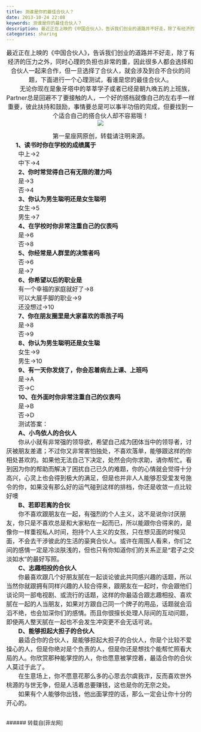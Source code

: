 ```yaml
---
title: 测谁是你的最佳合伙人？
date: 2013-10-24 22:08
keywords: 测谁是你的最佳合伙人？
description: 最近正在上映的《中国合伙人》，告诉我们创业的道路并不好走，除了有经济的压力之外，同时心理的负担也非常的重，因此很多人都会选择和合伙人一起来合作，但一旦选择了合伙人，就会涉及到合不合伙的问题，下面进行一个心理测试，看谁是您的最佳合伙人。　　无论你现在是象牙塔中的莘莘学子或者已经是朝九晚五的上班族，Partner总是回避不了要接触的人，一个好的搭档就像自己的左右手一样重要，彼此扶持和鼓励，事情要总是可以事半功倍的完成，但要找到一个适合自己的搭合伙人却不容易哦！第一星座网原创，转载请注明来源。  　1、读书时你在学校的成绩属于　　中上→2　　中下→4　　2、你时常觉得自己有无限的潜力吗　　是→3　　否→4　　3、你认为男生聪明还是女生聪明　　女生→5　　男生→7　　4、在学校时你非常注重自己的仪表吗　　是→6　　否→8　　5、你经常是人群里的决策者吗　　否→6　　是→7　　6、你希望以后的职业是　　有一个幸福的家庭就好了→8　　可以大展手脚的职业→9　　还没想过→10　　7、你在朋友圈里是大家喜欢的乖孩子吗　　是→8　　否→9　　8、你认为男生聪明还是女生聪　　女生→9　　男生→10　　9、有一天你发烧了，你会忍着病去上课、上班吗　　是→A　　否→C　　10、在外面时你非常注重自己的仪表吗　　　　是→B　　否→D　　测试答案：　　A、小鸟依人的合伙人　　你从小就有非常强的领导欲，希望自己成为团体当中的领导者，讨厌被朋友差遣；不过你又非常害怕独处，不喜欢落单，能够跟这样的你相处甚欢的。如果他无法自己下决定，处然会向你求助，请你帮忙。看到因为你的帮助而解决了困扰自己已久的难题，你的心情就会觉得十分高兴，心灵上也会得到极大的满足，但是也并非人人能够忍受爱发号施令的你，如果没有那么好的运气碰到这样的排档，你还是收敛一点比较好噢　　B、若即若离的合伙　　你不喜欢跟朋友在一起，有强烈的个人主义，这不是说你讨厌朋友，你只是不喜欢总是和大家粘在一起而已，所以能跟你合得来的，是像你一样重视私人时间，抱持个人主义的女孩，只在想见面的时候见面，不会去干涉彼此的生活的豪爽合伙人。或许在周围人看来，你们之间的感情一定是冷淡肤浅的，但也只有你知道你们的关系正是“君子之交淡如水”的最好写照。　　C、志趣相投的合伙人　　你最喜欢跟几个好朋友腻在一起谈论彼此共同感兴趣的话题，所以当然你就跟拥有同样兴趣的人较合得来，跟朋友在一起时，你会跟他们谈论同一部电视剧、或流行的话题，这样的你最适合跟志趣相投、喜欢腻在一起的人当朋友，如果对方跟自己同一个牌子的用品，话题就会滔滔不绝，也会加深你们的感情。而且你很擅长处理人际间的互动问题，即使两人整天腻在一起也不会发生冲突更不会无话可说。　　D、能够担起大担子的合伙人　　最适合你的合伙人，是能够担起大担子的合伙人，你是个比较不爱操心的人，但是你绝对是个负责的人，但是你还是想找个能帮忙照看大局的人。你欣赏那种能掌控的人，你也愿意被掌控着，最适合你的合伙人莫过于此了。　　在生意场上，你不愿意花那么多的心思去尔虞我诈，反而喜欢世外桃源的与世无争，但是人活着总要赚钱，这也是你的无奈之处。　　如果有个人能够你出钱，他出面掌控的话，那么一定会让你十分的开心的。
categories: sharing
---
```

<td class="t_f" id="postmessage_69047">

<div align="center"><font size="3">最近正在上映的《中国合伙人》，告诉我们创业的道路并不好走，除了有经济的压力之外，同时心理的负担也非常的重，因此很多人都会选择和合伙人一起来合作，但一旦选择了合伙人，就会涉及到合不合伙的问题，下面进行一个心理测试，看谁是您的最佳合伙人。</font></div><div align="center"><font size="3">　　无论你现在是象牙塔中的莘莘学子或者已经是朝九晚五的上班族，Partner总是回避不了要接触的人，一个好的搭档就像自己的左右手一样重要，彼此扶持和鼓励，事情要总是可以事半功倍的完成，但要找到一个适合自己的搭合伙人却不容易哦！</font></div><div align="center"><font size="3">

<img aid="27952" data-cf-modified-bd84e6a42953f258e04d39fd-="" file="data/attachment/forum/201310/24/220835ag0jbl8lkke8pe4l.jpg.thumb.jpg" id="aimg_27952" inpost="1" onclick="" onmouseover="" src="http://www.flw.ph/data/attachment/forum/201310/24/220835ag0jbl8lkke8pe4l.jpg" style="cursor:pointer" zoomfile="data/attachment/forum/201310/24/220835ag0jbl8lkke8pe4l.jpg"/>


</font></div><div align="center"><font size="3">第一星座网原创，转载请注明来源。</font></div><div align="left"><font size="3">  　<strong>1、读书时你在学校的成绩属于</strong><br/>
　　中上→2<br/>
　　中下→4</font></div><div align="left"><font size="3">　　<strong>2、你时常觉得自己有无限的潜力吗</strong><br/>
　　是→3<br/>
　　否→4</font></div><div align="left"><font size="3">　　<strong>3、你认为男生聪明还是女生聪明</strong><br/>
　　女生→5<br/>
　　男生→7</font></div><div align="left"><font size="3">　　<strong>4、在学校时你非常注重自己的仪表吗</strong><br/>
　　是→6<br/>
　　否→8</font></div><div align="left"><font size="3">　　<strong>5、你经常是人群里的决策者吗</strong><br/>
　　否→6<br/>
　　是→7</font></div><div align="left"><font size="3">　　<strong>6、你希望以后的职业是</strong><br/>
　　有一个幸福的家庭就好了→8<br/>
　　可以大展手脚的职业→9<br/>
　　还没想过→10</font></div><div align="left"><font size="3">　　<strong>7、你在朋友圈里是大家喜欢的乖孩子吗</strong><br/>
　　是→8<br/>
　　否→9</font></div><div align="left"><font size="3">　　<strong>8、你认为男生聪明还是女生聪</strong><br/>
　　女生→9<br/>
　　男生→10</font></div><div align="left"><font size="3">　　<strong>9、有一天你发烧了，你会忍着病去上课、上班吗</strong><br/>
　　是→A<br/>
　　否→C</font></div><div align="left"><font size="3">　　<strong>10、在外面时你非常注重自己的仪表吗</strong>　　<br/>
　　是→B<br/>
　　否→D</font></div><div align="left"><font size="3">　　测试答案：</font></div><div align="left"><font size="3">　　<strong>A、小鸟依人的合伙人</strong><br/>
　　你从小就有非常强的领导欲，希望自己成为团体当中的领导者，讨厌被朋友差遣；不过你又非常害怕独处，不喜欢落单，能够跟这样的你相处甚欢的。如果他无法自己下决定，处然会向你求助，请你帮忙。看到因为你的帮助而解决了困扰自己已久的难题，你的心情就会觉得十分高兴，心灵上也会得到极大的满足，但是也并非人人能够忍受爱发号施令的你，如果没有那么好的运气碰到这样的排档，你还是收敛一点比较好噢</font></div><div align="left"><font size="3">　　<strong>B、若即若离的合伙</strong><br/>
　　你不喜欢跟朋友在一起，有强烈的个人主义，这不是说你讨厌朋友，你只是不喜欢总是和大家粘在一起而已，所以能跟你合得来的，是像你一样重视私人时间，抱持个人主义的女孩，只在想见面的时候见面，不会去干涉彼此的生活的豪爽合伙人。或许在周围人看来，你们之间的感情一定是冷淡肤浅的，但也只有你知道你们的关系正是“君子之交淡如水”的最好写照。</font></div><div align="left"><font size="3">　　<strong>C、志趣相投的合伙人</strong><br/>
　　你最喜欢跟几个好朋友腻在一起谈论彼此共同感兴趣的话题，所以当然你就跟拥有同样兴趣的人较合得来，跟朋友在一起时，你会跟他们谈论同一部电视剧、或流行的话题，这样的你最适合跟志趣相投、喜欢腻在一起的人当朋友，如果对方跟自己同一个牌子的用品，话题就会滔滔不绝，也会加深你们的感情。而且你很擅长处理人际间的互动问题，即使两人整天腻在一起也不会发生冲突更不会无话可说。</font></div><div align="left"><font size="3">　　<strong>D、能够担起大担子的合伙人</strong><br/>
　　最适合你的合伙人，是能够担起大担子的合伙人，你是个比较不爱操心的人，但是你绝对是个负责的人，但是你还是想找个能帮忙照看大局的人。你欣赏那种能掌控的人，你也愿意被掌控着，最适合你的合伙人莫过于此了。<br/>
　　在生意场上，你不愿意花那么多的心思去尔虞我诈，反而喜欢世外桃源的与世无争，但是人活着总要赚钱，这也是你的无奈之处。<br/>
　　如果有个人能够你出钱，他出面掌控的话，那么一定会让你十分的开心的。</font></div><br/>
</td>
###### 转载自[菲龙网]